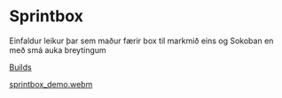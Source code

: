 # Sprintbox

Einfaldur leikur þar sem maður færir box til markmið eins og Sokoban en með smá auka breytingum

[Builds](Builds/)

[sprintbox_demo.webm](https://user-images.githubusercontent.com/54533207/236084600-e94f0247-e5d4-4a5e-b53a-3b3e44d9cdcd.webm)
